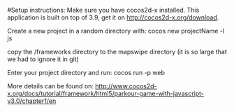 #Setup instructions:
Make sure you have cocos2d-x installed. This application is built on top of 3.9, get it on http://cocos2d-x.org/download.

Create a new project in a random directory with:
cocos new projectName -l js

copy the /frameworks directory to the mapswipe directory (it is so large that we had to ignore it in git)

Enter your project directory and run:
cocos run -p web

More details can be found on:
http://www.cocos2d-x.org/docs/tutorial/framework/html5/parkour-game-with-javascript-v3.0/chapter1/en
